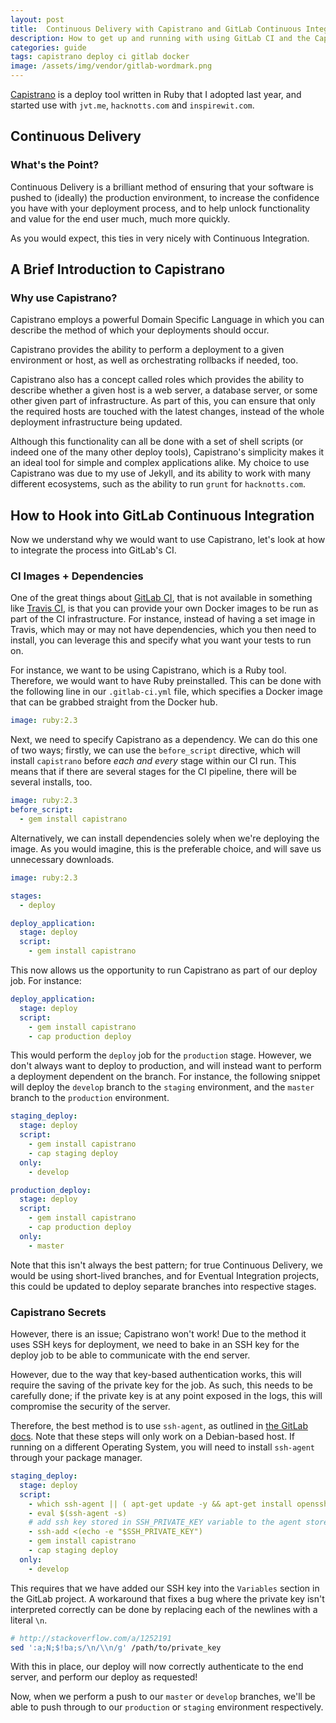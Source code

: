```yaml
---
layout: post
title:  Continuous Delivery with Capistrano and GitLab Continuous Integration
description: How to get up and running with using GitLab CI and the Capistrano deploy tool
categories: guide
tags: capistrano deploy ci gitlab docker
image: /assets/img/vendor/gitlab-wordmark.png
---
```


[Capistrano][capistrano-rb] is a deploy tool written in Ruby that I adopted last year, and started use with `jvt.me`, `hacknotts.com` and `inspirewit.com`.

## Continuous Delivery

### What's the Point?

Continuous Delivery is a brilliant method of ensuring that your software is pushed to (ideally) the production environment, to increase the confidence you have with your deployment process, and to help unlock functionality and value for the end user much, much more quickly.

As you would expect, this ties in very nicely with Continuous Integration.

## A Brief Introduction to Capistrano

### Why use Capistrano?

Capistrano employs a powerful Domain Specific Language in which you can describe the method of which your deployments should occur.

Capistrano provides the ability to perform a deployment to a given environment or host, as well as orchestrating rollbacks if needed, too.

Capistrano also has a concept called roles which provides the ability to describe whether a given host is a web server, a database server, or some other given part of infrastructure. As part of this, you can ensure that only the required hosts are touched with the latest changes, instead of the whole deployment infrastructure being updated.

Although this functionality can all be done with a set of shell scripts (or indeed one of the many other deploy tools), Capistrano's simplicity makes it an ideal tool for simple and complex applications alike. My choice to use Capistrano was due to my use of Jekyll, and its ability to work with many different ecosystems, such as the ability to run `grunt` for `hacknotts.com`.

## How to Hook into GitLab Continuous Integration

Now we understand why we would want to use Capistrano, let's look at how to integrate the process into GitLab's CI.

### CI Images + Dependencies

One of the great things about [GitLab CI][gitlab-ci], that is not available in something like [Travis CI][travis-ci], is that you can provide your own Docker images to be run as part of the CI infrastructure. For instance, instead of having a set image in Travis, which may or may not have dependencies, which you then need to install, you can leverage this and specify what you want your tests to run on.

For instance, we want to be using Capistrano, which is a Ruby tool. Therefore, we would want to have Ruby preinstalled. This can be done with the following line in our `.gitlab-ci.yml` file, which specifies a Docker image that can be grabbed straight from the Docker hub.

```yml
image: ruby:2.3
```

Next, we need to specify Capistrano as a dependency. We can do this one of two ways; firstly, we can use the `before_script` directive, which will install `capistrano` before _each and every_ stage within our CI run. This means that if there are several stages for the CI pipeline, there will be several installs, too.

```yml
image: ruby:2.3
before_script:
  - gem install capistrano
```

Alternatively, we can install dependencies solely when we're deploying the image. As you would imagine, this is the preferable choice, and will save us unnecessary downloads.

```yml
image: ruby:2.3

stages:
  - deploy

deploy_application:
  stage: deploy
  script:
    - gem install capistrano
```

This now allows us the opportunity to run Capistrano as part of our deploy job. For instance:

```yml
deploy_application:
  stage: deploy
  script:
    - gem install capistrano
    - cap production deploy
```

This would perform the `deploy` job for the `production` stage. However, we don't always want to deploy to production, and will instead want to perform a deployment dependent on the branch. For instance, the following snippet will deploy the `develop` branch to the `staging` environment, and the `master` branch to the `production` environment.

```yml
staging_deploy:
  stage: deploy
  script:
    - gem install capistrano
    - cap staging deploy
  only:
    - develop

production_deploy:
  stage: deploy
  script:
    - gem install capistrano
    - cap production deploy
  only:
    - master
```

Note that this isn't always the best pattern; for true Continuous Delivery, we would be using short-lived branches, and for Eventual Integration projects, this could be updated to deploy separate branches into respective stages.

### Capistrano Secrets

However, there is an issue; Capistrano won't work! Due to the method it uses SSH keys for deployment, we need to bake in an SSH key for the deploy job to be able to communicate with the end server.

However, due to the way that key-based authentication works, this will require the saving of the private key for the job. As such, this needs to be carefully done; if the private key is at any point exposed in the logs, this will compromise the security of the server.

Therefore, the best method is to use `ssh-agent`, as outlined in [the GitLab docs][ssh-keys-in-gitlab-ci]. Note that these steps will only work on a Debian-based host. If running on a different Operating System, you will need to install `ssh-agent` through your package manager.

```yml
staging_deploy:
  stage: deploy
  script:
    - which ssh-agent || ( apt-get update -y && apt-get install openssh-client -y )
    - eval $(ssh-agent -s)
    # add ssh key stored in SSH_PRIVATE_KEY variable to the agent store
    - ssh-add <(echo -e "$SSH_PRIVATE_KEY")
    - gem install capistrano
    - cap staging deploy
  only:
    - develop
```

This requires that we have added our SSH key into the `Variables` section in the GitLab project. A workaround that fixes a bug where the private key isn't interpreted correctly can be done by replacing each of the newlines with a literal `\n`.

```bash
# http://stackoverflow.com/a/1252191
sed ':a;N;$!ba;s/\n/\\n/g' /path/to/private_key
```

With this in place, our deploy will now correctly authenticate to the end server, and perform our deploy as requested!

Now, when we perform a push to our `master` or `develop` branches, we'll be able to push through to our `production` or `staging` environment respectively.


[travis-ci]: http://travis-ci.org/
[gitlab-ci]: https://about.gitlab.com/features/gitlab-ci-cd/
[capistrano-rb]: http://www.capistranorb.com/
[ssh-keys-in-gitlab-ci]: https://docs.gitlab.com/ce/ci/ssh_keys/README.html
[ssh-keys-in-gitlab-ci-workaround]: https://gitlab.com/jamietanna/gitlab-ce/commits/patch-6
